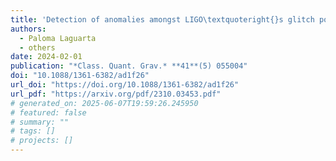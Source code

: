 ```yaml
---
title: 'Detection of anomalies amongst LIGO\textquoteright{}s glitch populations with autoencoders'
authors:
  - Paloma Laguarta
  - others
date: 2024-02-01
publication: "*Class. Quant. Grav.* **41**(5) 055004"
doi: "10.1088/1361-6382/ad1f26"
url_doi: "https://doi.org/10.1088/1361-6382/ad1f26"
url_pdf: "https://arxiv.org/pdf/2310.03453.pdf"
# generated_on: 2025-06-07T19:59:26.245950
# featured: false
# summary: ""
# tags: []
# projects: []
---
```

